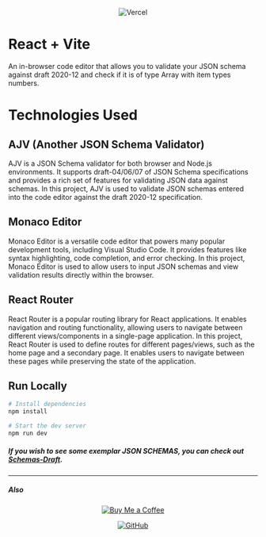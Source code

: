   
<div align="center" >
  
![Vercel](http://therealsujitk-vercel-badge.vercel.app/?app=therealsujitk-vercel-badge)

</div>



# React + Vite

An in-browser code editor that allows you to validate your JSON schema against draft 2020-12 and check if it is of type Array with item types numbers.

# Technologies Used

## AJV (Another JSON Schema Validator)

AJV is a JSON Schema validator for both browser and Node.js environments. It supports draft-04/06/07 of JSON Schema specifications and provides a rich set of features for validating JSON data against schemas. In this project, AJV is used to validate JSON schemas entered into the code editor against the draft 2020-12 specification.

## Monaco Editor

Monaco Editor is a versatile code editor that powers many popular development tools, including Visual Studio Code. It provides features like syntax highlighting, code completion, and error checking. In this project, Monaco Editor is used to allow users to input JSON schemas and view validation results directly within the browser.

## React Router

React Router is a popular routing library for React applications. It enables navigation and routing functionality, allowing users to navigate between different views/components in a single-page application. In this project, React Router is used to define routes for different pages/views, such as the home page and a secondary page. It enables users to navigate between these pages while preserving the state of the application.

## Run Locally

```bash
# Install dependencies
npm install

# Start the dev server
npm run dev
```


##### If you wish to see some exemplar JSON SCHEMAS, you can check out [Schemas-Draft](src/schema/schemasdraft.md).
<hr/>

#####  Also

<div align="center" >

  [![Buy Me a Coffee](https://img.shields.io/badge/Buy%20Me%20a%20Coffee-Donate%20Now-brightgreen)](https://www.buymeacoffee.com/vinfinity7)

[![GitHub](https://img.shields.io/github/followers/vinfinity7?label=Follow%20%40vinfinity7&style=social)](https://github.com/vinfinity7)

</div>
